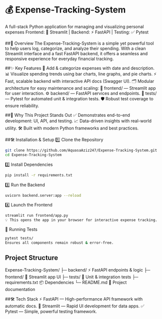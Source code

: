 # 💰 Expense-Tracking-System
A full-stack Python application for managing and visualizing personal expenses
Frontend: 🎨 Streamlit | Backend: ⚡ FastAPI | Testing: ✅ Pytest

##📌 Overview
The Expense-Tracking-System is a simple yet powerful tool to help users log, categorize, and analyze their spending. With a clean Streamlit interface and a fast FastAPI backend, it offers a seamless and responsive experience for everyday financial tracking.

##✨ Key Features
📝 Add & categorize expenses with date and description.
📊 Visualize spending trends using bar charts, line graphs, and pie charts.
⚡ Fast, scalable backend with interactive API docs (Swagger UI).
🗂 Modular architecture for easy maintenance and scaling:
🎨 frontend/ — Streamlit app for user interaction.
⚙️ backend/ — FastAPI services and endpoints.
🧪 tests/ — Pytest for automated unit & integration tests.
🛡 Robust test coverage to ensure reliability.

##🚀 Why This Project Stands Out
✅ Demonstrates end-to-end development: UI, API, and testing.
📈 Data-driven insights with real-world utility.
🛠 Built with modern Python frameworks and best practices.

##🛠 Installation & Setup
1️⃣ Clone the Repository
```bash
git clone https://github.com/AquasaAziz247/Expense-Tracking-System.git
cd Expense-Tracking-System
```
2️⃣ Install Dependencies
```bash
pip install -r requirements.txt
```
3️⃣ Run the Backend
```bash
uvicorn backend.server:app --reload
```
4️⃣ Launch the Frontend
```bash
streamlit run frontend/app.py
💡 This opens the app in your browser for interactive expense tracking.
```
🧪 Running Tests
```bash
pytest tests/
Ensures all components remain robust & error-free.
```

## Project Structure

Expense-Tracking-System/
├─ backend/       ⚡ FastAPI endpoints & logic
├─ frontend/      🎨 Streamlit app UI
├─ tests/         🧪 Unit & integration tests
├─ requirements.txt 📦 Dependencies
└─ README.md       📄 Project documentation

##🛠 Tech Stack
⚡ FastAPI — High-performance API framework with automatic docs.
🎨 Streamlit — Rapid UI development for data apps.
✅ Pytest — Simple, powerful testing framework.
